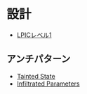 # 設計


- [LPICレベル1](.)

## アンチパターン
- [Tainted State](design_tainted_states.md)
- [Infiltrated Parameters](design_inflitrated_specs.md)